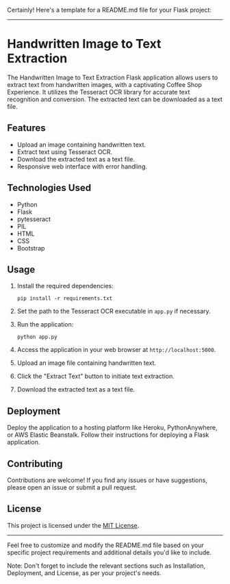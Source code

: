 Certainly! Here's a template for a README.md file for your Flask project:

---

# Handwritten Image to Text Extraction

The Handwritten Image to Text Extraction Flask application allows users to extract text from handwritten images, with a captivating Coffee Shop Experience. It utilizes the Tesseract OCR library for accurate text recognition and conversion. The extracted text can be downloaded as a text file.


## Features

- Upload an image containing handwritten text.
- Extract text using Tesseract OCR.
- Download the extracted text as a text file.
- Responsive web interface with error handling.

## Technologies Used

- Python
- Flask
- pytesseract
- PIL
- HTML
- CSS
- Bootstrap

## Usage

1. Install the required dependencies:
   ```
   pip install -r requirements.txt
   ```

2. Set the path to the Tesseract OCR executable in `app.py` if necessary.

3. Run the application:
   ```
   python app.py
   ```

4. Access the application in your web browser at `http://localhost:5000`.

5. Upload an image file containing handwritten text.

6. Click the "Extract Text" button to initiate text extraction.

7. Download the extracted text as a text file.

## Deployment

Deploy the application to a hosting platform like Heroku, PythonAnywhere, or AWS Elastic Beanstalk. Follow their instructions for deploying a Flask application.

## Contributing

Contributions are welcome! If you find any issues or have suggestions, please open an issue or submit a pull request.

## License

This project is licensed under the [MIT License](LICENSE).

---

Feel free to customize and modify the README.md file based on your specific project requirements and additional details you'd like to include.

Note: Don't forget to include the relevant sections such as Installation, Deployment, and License, as per your project's needs.
